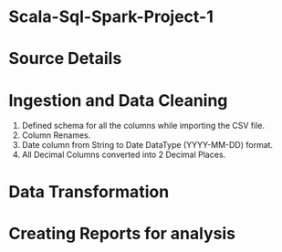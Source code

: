 # Scala-Sql-Spark-Project-1

# Source Details

# Ingestion and Data Cleaning
1. Defined schema for all the columns while importing the CSV file.
2. Column Renames.
3. Date column from String to Date DataType (YYYY-MM-DD) format.
4. All Decimal Columns converted into 2 Decimal Places.

# Data Transformation

# Creating Reports for analysis
